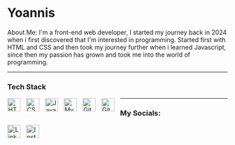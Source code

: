 # Yoannis

About Me:
I'm a front-end web developer, I started my journey back in 2024 when i first discovered that I'm interested in programming. Started first with HTML and CSS and then took my journey further when i learned Javascript, since then my passion has grown and took me into the world of programming.

---

### Tech Stack
<img align="left" alt="HTML" width="30px" style="padding-right:10px;" src="https://www.svgrepo.com/show/353884/html-5.svg" />
<img align="left" alt="CSS" width="30px" style="padding-right:10px;" src="https://www.svgrepo.com/show/452185/css-3.svg" />
<img align="left" alt="Javascript" width="30px" style="padding-right:10px;" src="https://www.svgrepo.com/show/452045/js.svg" />
<img align="left" alt="MySQL" width="30px" style="padding-right:10px;" src="https://www.svgrepo.com/show/473731/mysql.svg" />
<img align="left" alt="GitHub" width="30px" style="padding-right:10px;" src="https://www.svgrepo.com/show/512317/github-142.svg" />
<img align="left" alt="Git" width="30px" style="padding-right:10px;" src="https://www.svgrepo.com/show/473619/git.svg" />

---

### My Socials:
<a href="https://www.linkedin.com/in/yoannis-getov-622524306" target="_blank"> </a>
<img align="left" alt="LinkedIn" width="30px" style="padding-right:10px;" src="https://www.svgrepo.com/show/448234/linkedin.svg" /> </a>
<a href="https://www.instagram.com/lucifers_lilhelper">
<img align="left" alt="Instagram" width="30px" style="padding-right:10px;" src="https://www.svgrepo.com/show/452229/instagram-1.svg" /> <a/>
